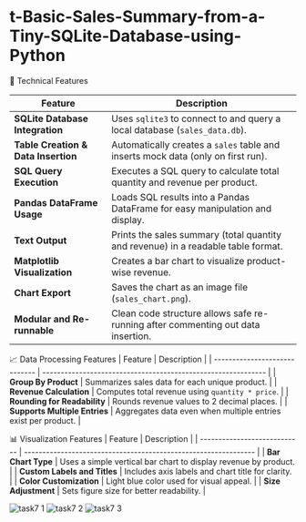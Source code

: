 # t-Basic-Sales-Summary-from-a-Tiny-SQLite-Database-using-Python


🔧 Technical Features

| Feature                             | Description                                                                       |
| ----------------------------------- | --------------------------------------------------------------------------------- |
| **SQLite Database Integration**     | Uses `sqlite3` to connect to and query a local database (`sales_data.db`).        |
| **Table Creation & Data Insertion** | Automatically creates a `sales` table and inserts mock data (only on first run).  |
| **SQL Query Execution**             | Executes a SQL query to calculate total quantity and revenue per product.         |
| **Pandas DataFrame Usage**          | Loads SQL results into a Pandas DataFrame for easy manipulation and display.      |
| **Text Output**                     | Prints the sales summary (total quantity and revenue) in a readable table format. |
| **Matplotlib Visualization**        | Creates a bar chart to visualize product-wise revenue.                            |
| **Chart Export**                    | Saves the chart as an image file (`sales_chart.png`).                             |
| **Modular and Re-runnable**         | Clean code structure allows safe re-running after commenting out data insertion.  |




📈 Data Processing Features
| Feature                       | Description                                                   |
| ----------------------------- | ------------------------------------------------------------- |
| **Group By Product**          | Summarizes sales data for each unique product.                |
| **Revenue Calculation**       | Computes total revenue using `quantity * price`.              |
| **Rounding for Readability**  | Rounds revenue values to 2 decimal places.                    |
| **Supports Multiple Entries** | Aggregates data even when multiple entries exist per product. |


📊 Visualization Features
| Feature                      | Description                                                     |
| ---------------------------- | --------------------------------------------------------------- |
| **Bar Chart Type**           | Uses a simple vertical bar chart to display revenue by product. |
| **Custom Labels and Titles** | Includes axis labels and chart title for clarity.               |
| **Color Customization**      | Light blue color used for visual appeal.                        |
| **Size Adjustment**          | Sets figure size for better readability.                        |

![task7 1](https://github.com/user-attachments/assets/bd69b4bc-e120-4797-a45e-b621f960e869)
![task7 2](https://github.com/user-attachments/assets/e564dd20-6bb6-4645-8a24-f3ba971f1c51)
![task7 3](https://github.com/user-attachments/assets/034c96a2-7b9c-448b-89e7-2ea115576221)




